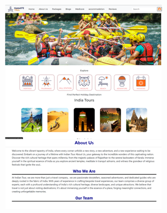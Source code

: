 ![alt text](<Screenshot 2024-04-13 184840.png>)
![alt text](<Screenshot 2024-04-13 184856.png>)
![alt text](<Screenshot 2024-04-13 184913.png>)